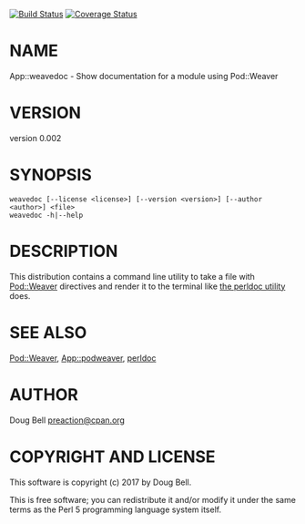 [![Build Status](https://travis-ci.org/preaction/App-weavedoc.svg?branch=master)](https://travis-ci.org/preaction/App-weavedoc)
[![Coverage Status](https://coveralls.io/repos/preaction/App-weavedoc/badge.svg?branch=master)](https://coveralls.io/r/preaction/App-weavedoc?branch=master)

# NAME

App::weavedoc - Show documentation for a module using Pod::Weaver

# VERSION

version 0.002

# SYNOPSIS

    weavedoc [--license <license>] [--version <version>] [--author <author>] <file>
    weavedoc -h|--help

# DESCRIPTION

This distribution contains a command line utility to take a file
with [Pod::Weaver](https://metacpan.org/pod/Pod::Weaver) directives and render it to the terminal like
[the perldoc utility](https://metacpan.org/pod/perldoc) does.

# SEE ALSO

[Pod::Weaver](https://metacpan.org/pod/Pod::Weaver), [App::podweaver](https://metacpan.org/pod/App::podweaver), [perldoc](https://metacpan.org/pod/perldoc)

# AUTHOR

Doug Bell <preaction@cpan.org>

# COPYRIGHT AND LICENSE

This software is copyright (c) 2017 by Doug Bell.

This is free software; you can redistribute it and/or modify it under
the same terms as the Perl 5 programming language system itself.
